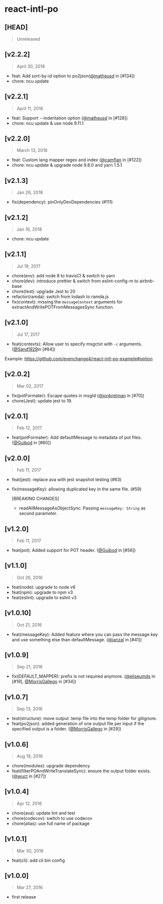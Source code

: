 # react-intl-po

## [HEAD]

> Unreleased

## [v2.2.2]

> April 30, 2018

- feat: Add sort-by-id option to po2json([@matheusd](https://github.com/matheusd) in [#134])
- chore: ncu update

## [v2.2.1]

> April 11, 2018

- feat: Support --indentation option ([@matheusd](https://github.com/matheusd) in [#128])
- chore: ncu update & use node 9.11.1

## [v2.2.0]

> March 13, 2018

- feat: Custom lang mapper regex and index ([@camflan](https://github.com/camflan) in [#122])
- chore: ncu update & upgrade node 9.8.0 and yarn 1.5.1

## [v2.1.3]

> Jan 26, 2018

- fix(dependency): pinOnlyDevDependencies (#111)

## [v2.1.2]

> Jan 16, 2018

- chore: ncu update

## [v2.1.1]

> Jul 19, 2017

- chore(env): add node 8 to travisCI & switch to yarn
- chore(dev): introduce prettier & switch from eslint-config-m to airbnb-base
- chore(test): upgrade Jest to 20
- refactor(ramda): switch from lodash to ramda.js
- fix(context): missing the `messageContext` arguments for extractAndWritePOTFromMessagesSync function.

## [v2.1.0]

> Jul 17, 2017

- feat(contexts): Allow user to specify msgctxt with `-c` arguments. ([@Sand1929](https://github.com/Sand1929)in [#84])

Example: https://github.com/evenchange4/react-intl-po-example#option

## [v2.0.2]

> Mar 02, 2017

- fix(potFormater): Escape quotes in msgId ([@jonbretman](https://github.com/jonbretman) in [#70])
- chore(Jest): update jest to 19.

## [v2.0.1]

> Feb 12, 2017

- feat(potFormater): Add defaultMessage to metadata of pot files. ([@Guibod](https://github.com/Guibod) in [#60])

## [v2.0.0]

> Feb 11, 2017

- feat(jest): replace ava with jest snapshot testing (#63)
- fix(messageKey): allowing duplicated key in the same file. (#59)

  [BREAKING CHANGES]

  - readAllMessageAsObjectSync: Passing `messageKey: String` as second parameter.

## [v1.2.0]

> Feb 11, 2017

- feat(pot): Added support for POT header. ([@Guibod](https://github.com/Guibod) in [#56])

## [v1.1.0]

> Oct 26, 2016

- feat(node): upgrade to node v6
- feat(npm): upgrade to npm v3
- feat(eslint): upgrade to eslint v3

## [v1.0.10]

> Oct 21, 2016

- feat(messageKey): Added feature where you can pass the message key and use something else than defaultMessage. ([@janzal](https://github.com/janzal) in [#41])

## [v1.0.9]

> Sep 21, 2016

- fix(DEFAULT_MAPPER): prefix is not required anymore. ([@eliseumds](https://github.com/eliseumds) in [#19], [@MorrisGallego](https://github.com/MorrisGallego) in [#34])

## [v1.0.7]

> Sep 13, 2016

- test(structure): move output .temp file into the temp folder for gitignore.
- feat(po2json): added generation of one output file per input if the specified output is a folder. ([@MorrisGallego](https://github.com/MorrisGallego) in [#29])

## [v1.0.6]

> Aug 19, 2016

- chore(modules): upgrade dependency
- feat(filterPOAndWriteTranslateSync): ensure the output folder exists. ([@wuct](https://github.com/wuct) in [#27])

## [v1.0.4]

> Apr 12, 2016

- chore(ava): update lint and test
- chore(codecov): switch to use codecov
- chore(alias): use full name of package

## [v1.0.1]

> Mar 30, 2016

- feat(cli): add cli bin config

## [v1.0.0]

> Mar 27, 2016

- first release
